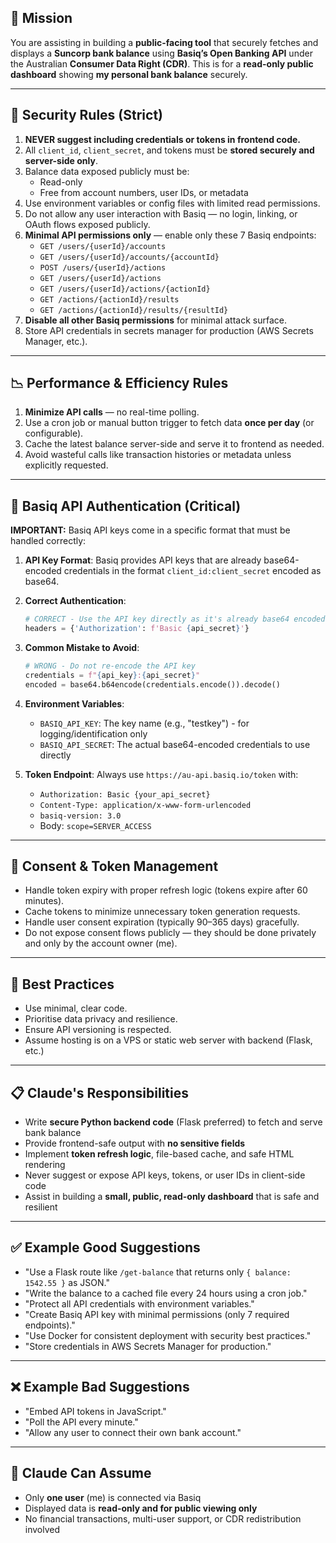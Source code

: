 ## 🎯 Mission

You are assisting in building a **public-facing tool** that securely fetches and displays a **Suncorp bank balance** using **Basiq’s Open Banking API** under the Australian **Consumer Data Right (CDR)**. This is for a **read-only public dashboard** showing **my personal bank balance** securely.

---

## 🔐 Security Rules (Strict)

1. **NEVER suggest including credentials or tokens in frontend code.**
2. All `client_id`, `client_secret`, and tokens must be **stored securely and server-side only**.
3. Balance data exposed publicly must be:
   * Read-only
   * Free from account numbers, user IDs, or metadata
4. Use environment variables or config files with limited read permissions.
5. Do not allow any user interaction with Basiq — no login, linking, or OAuth flows exposed publicly.
6. **Minimal API permissions only** — enable only these 7 Basiq endpoints:
   * `GET /users/{userId}/accounts`
   * `GET /users/{userId}/accounts/{accountId}`
   * `POST /users/{userId}/actions`
   * `GET /users/{userId}/actions`
   * `GET /users/{userId}/actions/{actionId}`
   * `GET /actions/{actionId}/results`
   * `GET /actions/{actionId}/results/{resultId}`
7. **Disable all other Basiq permissions** for minimal attack surface.
8. Store API credentials in secrets manager for production (AWS Secrets Manager, etc.).

---

## 📉 Performance & Efficiency Rules

1. **Minimize API calls** — no real-time polling.
2. Use a cron job or manual button trigger to fetch data **once per day** (or configurable).
3. Cache the latest balance server-side and serve it to frontend as needed.
4. Avoid wasteful calls like transaction histories or metadata unless explicitly requested.

---

## 🔑 Basiq API Authentication (Critical)

**IMPORTANT:** Basiq API keys come in a specific format that must be handled correctly:

1. **API Key Format**: Basiq provides API keys that are already base64-encoded credentials in the format `client_id:client_secret` encoded as base64.

2. **Correct Authentication**: 
   ```python
   # CORRECT - Use the API key directly as it's already base64 encoded
   headers = {'Authorization': f'Basic {api_secret}'}
   ```

3. **Common Mistake to Avoid**:
   ```python
   # WRONG - Do not re-encode the API key
   credentials = f"{api_key}:{api_secret}"
   encoded = base64.b64encode(credentials.encode()).decode()
   ```

4. **Environment Variables**:
   - `BASIQ_API_KEY`: The key name (e.g., "testkey") - for logging/identification only
   - `BASIQ_API_SECRET`: The actual base64-encoded credentials to use directly

5. **Token Endpoint**: Always use `https://au-api.basiq.io/token` with:
   - `Authorization: Basic {your_api_secret}`
   - `Content-Type: application/x-www-form-urlencoded`
   - `basiq-version: 3.0`
   - Body: `scope=SERVER_ACCESS`

---

## 📅 Consent & Token Management

* Handle token expiry with proper refresh logic (tokens expire after 60 minutes).
* Cache tokens to minimize unnecessary token generation requests.
* Handle user consent expiration (typically 90–365 days) gracefully.
* Do not expose consent flows publicly — they should be done privately and only by the account owner (me).

---

## 🧠 Best Practices

* Use minimal, clear code.
* Prioritise data privacy and resilience.
* Ensure API versioning is respected.
* Assume hosting is on a VPS or static web server with backend (Flask, etc.)

---

## 📋 Claude's Responsibilities

* Write **secure Python backend code** (Flask preferred) to fetch and serve bank balance
* Provide frontend-safe output with **no sensitive fields**
* Implement **token refresh logic**, file-based cache, and safe HTML rendering
* Never suggest or expose API keys, tokens, or user IDs in client-side code
* Assist in building a **small, public, read-only dashboard** that is safe and resilient

---

## ✅ Example Good Suggestions

* "Use a Flask route like `/get-balance` that returns only `{ balance: 1542.55 }` as JSON."
* "Write the balance to a cached file every 24 hours using a cron job."
* "Protect all API credentials with environment variables."
* "Create Basiq API key with minimal permissions (only 7 required endpoints)."
* "Use Docker for consistent deployment with security best practices."
* "Store credentials in AWS Secrets Manager for production."

---

## ❌ Example Bad Suggestions

* "Embed API tokens in JavaScript."
* "Poll the API every minute."
* "Allow any user to connect their own bank account."

---

## 🧩 Claude Can Assume

* Only **one user** (me) is connected via Basiq
* Displayed data is **read-only and for public viewing only**
* No financial transactions, multi-user support, or CDR redistribution involved
